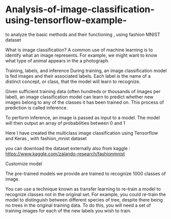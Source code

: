 # Analysis-of-image-classification-using-tensorflow-example-
to analyze the basic methods and their functioning , using fashion MNIST dataset

What is image classification?
A common use of machine learning is to identify what an image represents. For example, we might want to know what type of animal appears in the a photograph.

Training, labels, and inference
During training, an image classification model is fed images and their associated labels. Each label is the name of a distinct concept, or class, that the model will learn to recognize.

Given sufficient training data (often hundreds or thousands of images per label), an image classification model can learn to predict whether new images belong to any of the classes it has been trained on. This process of prediction is called inference.

To perform inference, an image is passed as input to a model. The model will then output an array of probabilities between 0 and 1


Here I have created the multiclass image classification using Tensorflow and Keras , with fashion_mnist dataset 

you can download the dataset externally also from kaggle : https://www.kaggle.com/zalando-research/fashionmnist

Customize model

The pre-trained models we provide are trained to recognize 1000 classes of image.  

You can use a technique known as transfer learning to re-train a model to recognize classes not in the original set. For example, you could re-train the model to distinguish between different species of tree, despite there being no trees in the original training data. To do this, you will need a set of training images for each of the new labels you wish to train.
